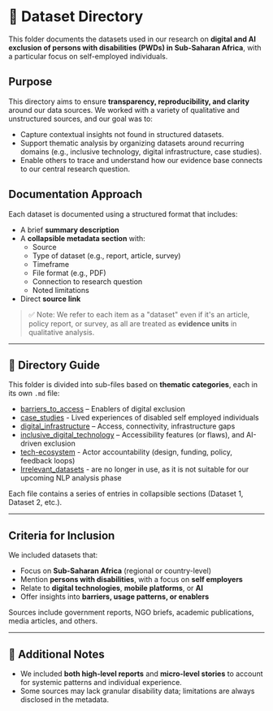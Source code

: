 <!-- markdownlint-disable MD013 -->
# 📂 Dataset Directory

This folder documents the datasets used in our research on **digital and AI exclusion of persons with disabilities (PWDs) in Sub-Saharan Africa**, with a particular focus on self-employed individuals.

## Purpose

  This directory aims to ensure **transparency, reproducibility, and clarity** around our data sources. We worked with a variety of qualitative and unstructured sources, and our goal was to:

- Capture contextual insights not found in structured datasets.
- Support thematic analysis by organizing datasets around recurring domains (e.g., inclusive technology, digital infrastructure, case studies).
- Enable others to trace and understand how our evidence base connects to our central research question.

## Documentation Approach

Each dataset is documented using a structured format that includes:

- A brief **summary description**
- A **collapsible metadata section** with:
  - Source  
  - Type of dataset (e.g., report, article, survey)  
  - Timeframe  
  - File format (e.g., PDF)
  - Connection to research question
  - Noted limitations
- Direct **source link**

> ✅ Note: We refer to each item as a "dataset" even if it's an article, policy report, or survey, as all are treated as **evidence units** in qualitative analysis.

---

## 📁 Directory Guide

This folder is divided into sub-files based on **thematic categories**, each in its own `.md` file:

- [barriers_to_access](barriers_to_access.md) – Enablers of digital exclusion
- [case_studies](case_studies.md) - Lived experiences of disabled self employed individuals
- [digital_infrastructure](digital_infrastructure.md) – Access, connectivity, infrastructure gaps
- [inclusive_digital_technology](inclusive_digital_technology.md) – Accessibility features (or flaws), and AI-driven exclusion
- [tech-ecosystem](tech_ecosystem.md) - Actor accountability (design, funding, policy, feedback loops)
- [Irrelevant_datasets](Irrelevant_datasets.md) - are no longer in use, as it is not suitable for our upcoming NLP analysis phase

Each file contains a series of entries in collapsible sections (Dataset 1, Dataset 2, etc.).

---

## Criteria for Inclusion

We included datasets that:

- Focus on **Sub-Saharan Africa** (regional or country-level)
- Mention **persons with disabilities**, with a focus on **self employers**
- Relate to **digital technologies**, **mobile platforms**, or **AI**
- Offer insights into **barriers, usage patterns, or enablers**

Sources include government reports, NGO briefs, academic publications, media articles, and others.

---

## 📌 Additional Notes

- We included **both high-level reports** and **micro-level stories** to account for systemic patterns and individual experience.
- Some sources may lack granular disability data; limitations are always disclosed in the metadata.
